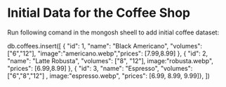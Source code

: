 # Initial Data for the Coffee Shop

Run following comand in the mongosh sheell to add initial coffee dataset:

db.coffees.insert([
   { "id": 1, "name": "Black Americano", "volumes": ["6","12"], "image":"americano.webp","prices": [7.99,8.99] },
   { "id": 2, "name": "Latte Robusta", "volumes": ["8", "12"], image:"robusta.webp", "prices": [6.99,8.99] },
   { "id": 3, "name": "Espresso", "volumes": ["6","8","12"] , image:"espresso.webp", "prices": [6.99, 8.99, 9.99]},
])
